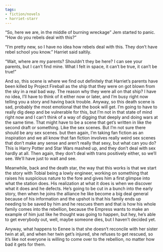 ```yaml
---
tags:
- fiction/novels
- harriet-starr
---
```


“So, here we are, in the middle of burning wreckage” Jem started to
panic. “How do you rebels deal with this?”

“I’m pretty new, so I have no idea how rebels deal with this. They don’t
have rebel school you know.” Harriet said saltily.

“Wait, where are my parents? Shouldn’t they be here? I can see your
parents, but I can’t find mine. What I felt in space, it can’t be true,
it can’t be true!”

And so, this scene is where we find out definitely that Harriet’s
parents have been killed by Project Fireball as the ship that they were
on got blown from the sky in a real bad way. The reason why they were
all on that ship? I have no idea, I’ll have to think of it either now or
later, and I’m busy right now telling you a story and having back
trouble. Anyway, so this death scene is sad, probably the most emotional
that the book will get. I’m going to have to really dig deep and be
vulnerable for this, but I’m not in that state of mind right now and I
can’t think of a way of digging that deeply and doing wars at the same
time. That might have to be a scene that get’s written in like the
second draft or something. Like the sex scenes. But I’m not sure there
should be any sex scenes. but then again, I’m taking fan fiction as an
inspiration and we all know that fan fiction involves really weird sex
scenes that don’t make any sense and aren’t really that sexy, but what
can you do? This is Harry Potter and Star Wars mashed up, and they don’t
deal with sex hardly at all. Then again, they don’t deal with trans
positively either, so we’ll see. We’ll have just to wait and see.

Meanwhile, back and the death star, the way that this works is that we
start the story with Tobial being a lowly engineer, working on something
that raises his suspicious nature to the fore and gives him a first
glimpse into what the station does. His realization at what it does is
when we discover what it does and he defects. He’s going to be cut in a
bunch into the early story, then when he joins the alliance he like
become a big deal general because of his information and the upshot is
that his family ends up needing to be saved by him and he rescues them
and that is how his whole family comes into the rebellion, because the
Empress wants to make an example of him just like he thought was going
to happen, but hey, he’s able to get everybody out, well, maybe someone
dies, but I haven’t decided yet.

Anyway, what happens to Eenee is that she doesn’t reconcile with her
sister twin at all, and when her twin get’s injured, she refuses to get
rescued, so it’s like not everyone is willing to come over to the
rebellion, no matter how bad it gets for them.
